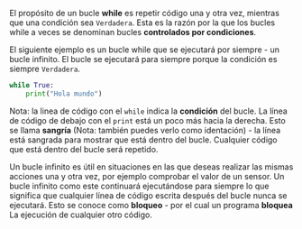 El propósito de un bucle **while** es repetir código una y otra vez, mientras que una condición sea `Verdadera`. Esta es la razón por la que los bucles while a veces se denominan bucles **controlados por condiciones**.

El siguiente ejemplo es un bucle while que se ejecutará por siempre - un bucle infinito. El bucle se ejecutará para siempre porque la condición es siempre `Verdadera`.

```python
while True:
    print("Hola mundo")
```

Nota: la linea de código con el `while` indica la **condición** del bucle. La línea de código de debajo con el `print` está un poco más hacia la derecha. Esto se llama __sangría__ (Nota: también puedes verlo como identación) - la línea está sangrada para mostrar que está dentro del bucle. Cualquier código que está dentro del bucle será repetido.

Un bucle infinito es útil en situaciones en las que deseas realizar las mismas acciones una y otra vez, por ejemplo comprobar el valor de un sensor. Un bucle infinito como este continuará ejecutándose para siempre lo que significa que cualquier línea de código escrita después del bucle nunca se ejecutará. Esto se conoce como **bloqueo** - por el cual un programa **bloquea** La ejecución de cualquier otro código.
